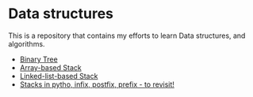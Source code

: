 # Data structures

This is a repository that contains my efforts to learn Data structures, and algorithms.

- [Binary Tree](./tree_c/README.md)
- [Array-based Stack](./array-based_stack/README.md)
- [Linked-list-based Stack](./linked-list-based_stack/README.md)
- [Stacks in pytho, infix, postfix, prefix - to revisit!](./python_things/README.md)
